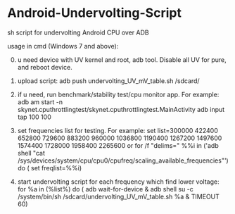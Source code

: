 # Android-Undervolting-Script
sh script for undervolting Android CPU over ADB

 usage in cmd (Windows 7 and above):
 
  0) u need device with UV kernel and root, adb tool. Disable all UV for pure, and reboot device.
  
  1) upload script:
  adb push undervolting_UV_mV_table.sh /sdcard/
  
  2) if u need, run benchmark/stability test/cpu monitor app. For example:
  adb am start -n skynet.cputhrottlingtest/skynet.cputhrottlingtest.MainActivity
  adb input tap 100 100
  
  3) set frequencies list for testing. For example:
  set list=300000 422400 652800 729600 883200 960000 1036800 1190400 1267200 1497600 1574400 1728000 1958400 2265600
  or
  for /f "delims=" %%i in ('adb shell "cat /sys/devices/system/cpu/cpu0/cpufreq/scaling_available_frequencies"') do ( set freqlist=%%i)
  
  4) start undervolting script for each frequency which find lower voltage:
  for %a in (%list%) do ( adb wait-for-device & adb shell su -c /system/bin/sh /sdcard/undervolting_UV_mV_table.sh %a & TIMEOUT 60)
